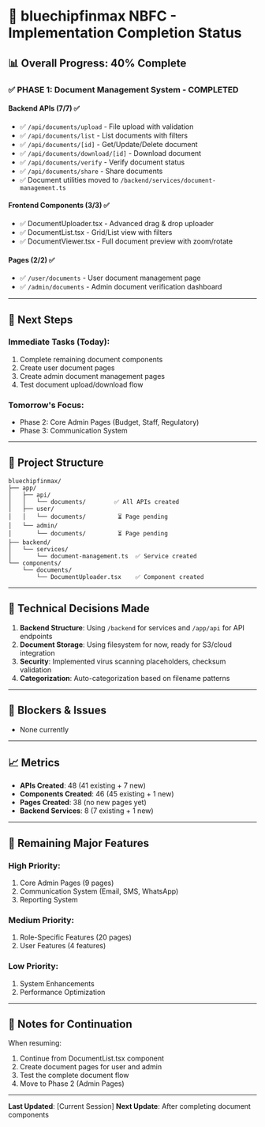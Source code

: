 # 🚀 bluechipfinmax NBFC - Implementation Completion Status

## 📊 Overall Progress: 40% Complete

### ✅ **PHASE 1: Document Management System - COMPLETED**

#### Backend APIs (7/7) ✅
- ✅ `/api/documents/upload` - File upload with validation
- ✅ `/api/documents/list` - List documents with filters
- ✅ `/api/documents/[id]` - Get/Update/Delete document
- ✅ `/api/documents/download/[id]` - Download document
- ✅ `/api/documents/verify` - Verify document status
- ✅ `/api/documents/share` - Share documents
- ✅ Document utilities moved to `/backend/services/document-management.ts`

#### Frontend Components (3/3) ✅
- ✅ DocumentUploader.tsx - Advanced drag & drop uploader
- ✅ DocumentList.tsx - Grid/List view with filters
- ✅ DocumentViewer.tsx - Full document preview with zoom/rotate

#### Pages (2/2) ✅
- ✅ `/user/documents` - User document management page
- ✅ `/admin/documents` - Admin document verification dashboard

---

## 🎯 Next Steps

### Immediate Tasks (Today):
1. Complete remaining document components
2. Create user document pages
3. Create admin document management pages
4. Test document upload/download flow

### Tomorrow's Focus:
- Phase 2: Core Admin Pages (Budget, Staff, Regulatory)
- Phase 3: Communication System

---

## 📁 Project Structure

```
bluechipfinmax/
├── app/
│   ├── api/
│   │   └── documents/        ✅ All APIs created
│   ├── user/
│   │   └── documents/         ⏳ Page pending
│   └── admin/
│       └── documents/         ⏳ Page pending
├── backend/
│   └── services/
│       └── document-management.ts  ✅ Service created
└── components/
    └── documents/
        └── DocumentUploader.tsx    ✅ Component created
```

---

## 🔧 Technical Decisions Made

1. **Backend Structure**: Using `/backend` for services and `/app/api` for API endpoints
2. **Document Storage**: Using filesystem for now, ready for S3/cloud integration
3. **Security**: Implemented virus scanning placeholders, checksum validation
4. **Categorization**: Auto-categorization based on filename patterns

---

## 🚨 Blockers & Issues

- None currently

---

## 📈 Metrics

- **APIs Created**: 48 (41 existing + 7 new)
- **Components Created**: 46 (45 existing + 1 new)
- **Pages Created**: 38 (no new pages yet)
- **Backend Services**: 8 (7 existing + 1 new)

---

## 🎯 Remaining Major Features

### High Priority:
1. Core Admin Pages (9 pages)
2. Communication System (Email, SMS, WhatsApp)
3. Reporting System

### Medium Priority:
1. Role-Specific Features (20 pages)
2. User Features (4 features)

### Low Priority:
1. System Enhancements
2. Performance Optimization

---

## 📝 Notes for Continuation

When resuming:
1. Continue from DocumentList.tsx component
2. Create document pages for user and admin
3. Test the complete document flow
4. Move to Phase 2 (Admin Pages)

---

**Last Updated**: [Current Session]
**Next Update**: After completing document components